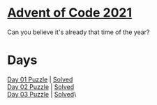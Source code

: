 # [Advent of Code 2021](https://adventofcode.com/2021/about)

Can you believe it's already that time of the year?

# Days

[Day 01 Puzzle](https://adventofcode.com/2021/day/1) | [Solved](day1/puzzle.py)\
[Day 02 Puzzle](https://adventofcode.com/2021/day/2) | [Solved](day2/puzzle.py)\
[Day 03 Puzzle](https://adventofcode.com/2021/day/3) | [Solved](day3/puzzle.py)\
<!-- [Day 04 Puzzle](https://adventofcode.com/2021/day/4) | [Solved](day4/puzzle.py)\ -->
<!-- [Day 05 Puzzle](https://adventofcode.com/2021/day/5) | [Solved](day5/puzzle.py)\ -->
<!-- [Day 06 Puzzle](https://adventofcode.com/2021/day/6) | [Solved](day6/puzzle.py)\ -->
<!-- [Day 07 Puzzle](https://adventofcode.com/2021/day/7) | [Solved](day7/puzzle.py)\ -->
<!-- [Day 08 Puzzle](https://adventofcode.com/2021/day/8) | [Solved](day8/puzzle.py)\ -->
<!-- [Day 09 Puzzle](https://adventofcode.com/2021/day/9) | [Solved](day9/puzzle.py)\ -->
<!-- [Day 10 Puzzle](https://adventofcode.com/2021/day/10) | [Solved](day10/puzzle.py)\ -->
<!-- [Day 11 Puzzle](https://adventofcode.com/2021/day/11) | [Solved](day11/puzzle.py)\ -->
<!-- [Day 12 Puzzle](https://adventofcode.com/2021/day/12) | [Solved](day12/puzzle.py)\ -->
<!-- [Day 13 Puzzle](https://adventofcode.com/2021/day/13) | [Solved](day13/puzzle.py)\ -->
<!-- [Day 14 Puzzle](https://adventofcode.com/2021/day/14) | [Solved](day14/puzzle.py)\ -->
<!-- [Day 15 Puzzle](https://adventofcode.com/2021/day/15) | [Solved](day15/puzzle.py)\ -->
<!-- [Day 16 Puzzle](https://adventofcode.com/2021/day/16) | [Solved](day16/puzzle.py)\ -->
<!-- [Day 17 Puzzle](https://adventofcode.com/2021/day/16) | [Solved](day17/puzzle.py)\ -->
<!-- [Day 18 Puzzle](https://adventofcode.com/2021/day/16) | [Solved](day18/puzzle.py)\ -->
<!-- [Day 19 Puzzle](https://adventofcode.com/2021/day/16) | [Solved](day19/puzzle.py)\ -->
<!-- [Day 20 Puzzle](https://adventofcode.com/2021/day/16) | [Solved](day20/puzzle.py)\ -->
<!-- [Day 21 Puzzle](https://adventofcode.com/2021/day/16) | [Solved](day21/puzzle.py)\ -->
<!-- [Day 22 Puzzle](https://adventofcode.com/2021/day/16) | [Solved](day22/puzzle.py)\ -->
<!-- [Day 23 Puzzle](https://adventofcode.com/2021/day/16) | [Solved](day23/puzzle.py)\ -->
<!-- [Day 24 Puzzle](https://adventofcode.com/2021/day/16) | [Solved](day24/puzzle.py)\ -->
<!-- [Day 25 Puzzle](https://adventofcode.com/2021/day/16) | [Solved](day25/puzzle.py)\ -->